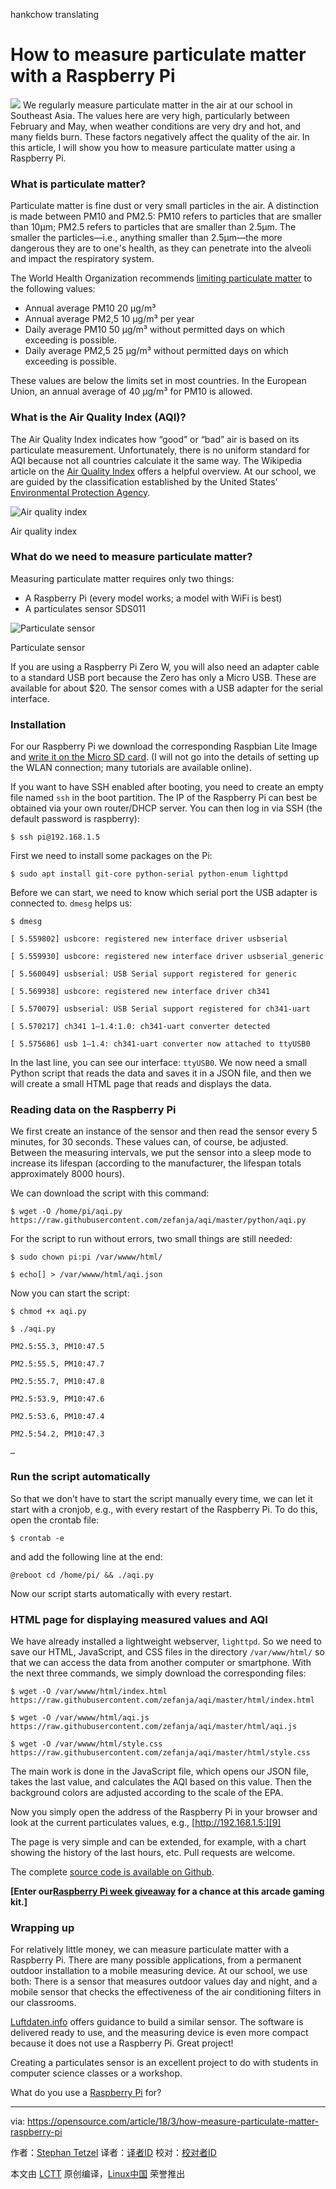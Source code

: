 hankchow translating

How to measure particulate matter with a Raspberry Pi
======

![](https://opensource.com/sites/default/files/styles/image-full-size/public/lead-images/bubblehands_fromRHT_520_0612LL.png?itok=_iQ2dO3S)
We regularly measure particulate matter in the air at our school in Southeast Asia. The values here are very high, particularly between February and May, when weather conditions are very dry and hot, and many fields burn. These factors negatively affect the quality of the air. In this article, I will show you how to measure particulate matter using a Raspberry Pi.

### What is particulate matter?

Particulate matter is fine dust or very small particles in the air. A distinction is made between PM10 and PM2.5: PM10 refers to particles that are smaller than 10µm; PM2.5 refers to particles that are smaller than 2.5µm. The smaller the particles—i.e., anything smaller than 2.5µm—the more dangerous they are to one's health, as they can penetrate into the alveoli and impact the respiratory system.

The World Health Organization recommends [limiting particulate matter][1] to the following values:

  * Annual average PM10 20 µg/m³
  * Annual average PM2,5 10 µg/m³ per year
  * Daily average PM10 50 µg/m³ without permitted days on which exceeding is possible.
  * Daily average PM2,5 25 µg/m³ without permitted days on which exceeding is possible.



These values are below the limits set in most countries. In the European Union, an annual average of 40 µg/m³ for PM10 is allowed.

### What is the Air Quality Index (AQI)?

The Air Quality Index indicates how “good” or “bad” air is based on its particulate measurement. Unfortunately, there is no uniform standard for AQI because not all countries calculate it the same way. The Wikipedia article on the [Air Quality Index][2] offers a helpful overview. At our school, we are guided by the classification established by the United States' [Environmental Protection Agency][3].


![Air quality index][5]

Air quality index

### What do we need to measure particulate matter?

Measuring particulate matter requires only two things:

  * A Raspberry Pi (every model works; a model with WiFi is best)
  * A particulates sensor SDS011



![Particulate sensor][7]

Particulate sensor

If you are using a Raspberry Pi Zero W, you will also need an adapter cable to a standard USB port because the Zero has only a Micro USB. These are available for about $20. The sensor comes with a USB adapter for the serial interface.

### Installation

For our Raspberry Pi we download the corresponding Raspbian Lite Image and [write it on the Micro SD card][8]. (I will not go into the details of setting up the WLAN connection; many tutorials are available online).

If you want to have SSH enabled after booting, you need to create an empty file named `ssh` in the boot partition. The IP of the Raspberry Pi can best be obtained via your own router/DHCP server. You can then log in via SSH (the default password is raspberry):
```
$ ssh pi@192.168.1.5

```

First we need to install some packages on the Pi:
```
$ sudo apt install git-core python-serial python-enum lighttpd

```

Before we can start, we need to know which serial port the USB adapter is connected to. `dmesg` helps us:
```
$ dmesg

[ 5.559802] usbcore: registered new interface driver usbserial

[ 5.559930] usbcore: registered new interface driver usbserial_generic

[ 5.560049] usbserial: USB Serial support registered for generic

[ 5.569938] usbcore: registered new interface driver ch341

[ 5.570079] usbserial: USB Serial support registered for ch341-uart

[ 5.570217] ch341 1–1.4:1.0: ch341-uart converter detected

[ 5.575686] usb 1–1.4: ch341-uart converter now attached to ttyUSB0

```

In the last line, you can see our interface: `ttyUSB0`. We now need a small Python script that reads the data and saves it in a JSON file, and then we will create a small HTML page that reads and displays the data.

### Reading data on the Raspberry Pi

We first create an instance of the sensor and then read the sensor every 5 minutes, for 30 seconds. These values can, of course, be adjusted. Between the measuring intervals, we put the sensor into a sleep mode to increase its lifespan (according to the manufacturer, the lifespan totals approximately 8000 hours).

We can download the script with this command:
```
$ wget -O /home/pi/aqi.py https://raw.githubusercontent.com/zefanja/aqi/master/python/aqi.py

```

For the script to run without errors, two small things are still needed:
```
$ sudo chown pi:pi /var/wwww/html/

$ echo[] > /var/wwww/html/aqi.json

```

Now you can start the script:
```
$ chmod +x aqi.py

$ ./aqi.py

PM2.5:55.3, PM10:47.5

PM2.5:55.5, PM10:47.7

PM2.5:55.7, PM10:47.8

PM2.5:53.9, PM10:47.6

PM2.5:53.6, PM10:47.4

PM2.5:54.2, PM10:47.3

…

```

### Run the script automatically

So that we don’t have to start the script manually every time, we can let it start with a cronjob, e.g., with every restart of the Raspberry Pi. To do this, open the crontab file:
```
$ crontab -e

```

and add the following line at the end:
```
@reboot cd /home/pi/ && ./aqi.py

```

Now our script starts automatically with every restart.

### HTML page for displaying measured values and AQI

We have already installed a lightweight webserver, `lighttpd`. So we need to save our HTML, JavaScript, and CSS files in the directory `/var/www/html/` so that we can access the data from another computer or smartphone. With the next three commands, we simply download the corresponding files:
```
$ wget -O /var/wwww/html/index.html https://raw.githubusercontent.com/zefanja/aqi/master/html/index.html

$ wget -O /var/wwww/html/aqi.js https://raw.githubusercontent.com/zefanja/aqi/master/html/aqi.js

$ wget -O /var/wwww/html/style.css https://raw.githubusercontent.com/zefanja/aqi/master/html/style.css

```

The main work is done in the JavaScript file, which opens our JSON file, takes the last value, and calculates the AQI based on this value. Then the background colors are adjusted according to the scale of the EPA.

Now you simply open the address of the Raspberry Pi in your browser and look at the current particulates values, e.g., [http://192.168.1.5:][9]

The page is very simple and can be extended, for example, with a chart showing the history of the last hours, etc. Pull requests are welcome.

The complete [source code is available on Github][10].

**[Enter our[Raspberry Pi week giveaway][11] for a chance at this arcade gaming kit.]**

### Wrapping up

For relatively little money, we can measure particulate matter with a Raspberry Pi. There are many possible applications, from a permanent outdoor installation to a mobile measuring device. At our school, we use both: There is a sensor that measures outdoor values day and night, and a mobile sensor that checks the effectiveness of the air conditioning filters in our classrooms.

[Luftdaten.info][12] offers guidance to build a similar sensor. The software is delivered ready to use, and the measuring device is even more compact because it does not use a Raspberry Pi. Great project!

Creating a particulates sensor is an excellent project to do with students in computer science classes or a workshop.

What do you use a [Raspberry Pi][13] for?

--------------------------------------------------------------------------------

via: https://opensource.com/article/18/3/how-measure-particulate-matter-raspberry-pi

作者：[Stephan Tetzel][a]
译者：[译者ID](https://github.com/译者ID)
校对：[校对者ID](https://github.com/校对者ID)

本文由 [LCTT](https://github.com/LCTT/TranslateProject) 原创编译，[Linux中国](https://linux.cn/) 荣誉推出

[a]:https://opensource.com/users/stephan
[1]:https://en.wikipedia.org/wiki/Particulates
[2]:https://en.wikipedia.org/wiki/Air_quality_index
[3]:https://en.wikipedia.org/wiki/United_States_Environmental_Protection_Agency
[5]:https://opensource.com/sites/default/files/styles/panopoly_image_original/public/images/life-uploads/air_quality_index.png?itok=FwmGf1ZS (Air quality index)
[7]:https://opensource.com/sites/default/files/styles/panopoly_image_original/public/images/life-uploads/particulate_sensor.jpg?itok=ddH3bBwO (Particulate sensor)
[8]:https://www.raspberrypi.org/documentation/installation/installing-images/README.md
[9]:http://192.168.1.5/
[10]:https://github.com/zefanja/aqi
[11]:https://opensource.com/article/18/3/raspberry-pi-week-giveaway
[12]:http://luftdaten.info/
[13]:https://openschoolsolutions.org/shutdown-servers-case-power-failure%e2%80%8a-%e2%80%8aups-nut-co/
